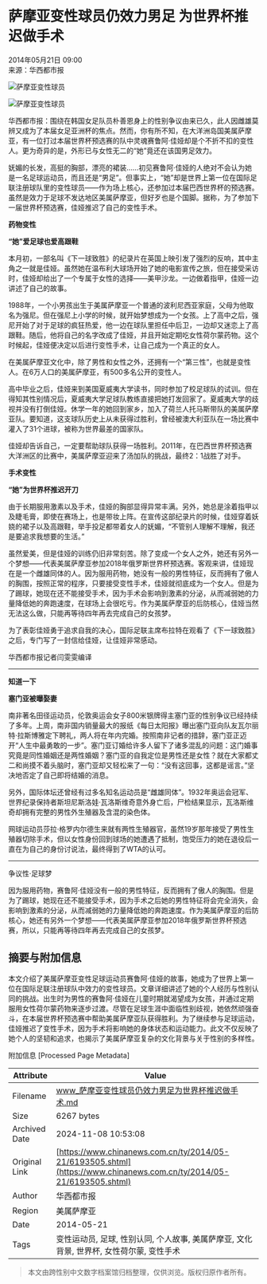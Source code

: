 # 萨摩亚变性球员仍效力男足 为世界杯推迟做手术

2014年05月21日 09:00  
来源：华西都市报  

![萨摩亚变性球员](http://www.chinanews.com/fileftp/2020/03/2020-03-11/U194P4T47D46410F978DT20200311093349.jpg)

![萨摩亚变性球员](http://www.chinanews.com/fileftp/2020/03/2020-03-11/U194P4T47D46410F977DT20200311083723.jpg)

华西都市报：围绕在韩国女足队员朴善恩身上的性别争议由来已久，此人因雌雄莫辨又成为了本届女足亚洲杯的焦点。然而，你有所不知，在大洋洲岛国美属萨摩亚，有一位打过本届世界杯预选赛的队中灵魂赛鲁阿·佳娅却是个不折不扣的变性人。更为奇异的是，外形已与女性无二的“她”竟还在该国男足效力。

妩媚的长发，高挺的胸部，漂亮的裙装……初见赛鲁阿·佳娅的人绝对不会认为她是一名足球运动员，而且还是“男足”。但事实上，“她”却是世界上第一位在国际足联注册球队里的变性球员——作为场上核心，还参加过本届巴西世界杯的预选赛。虽然是效力于足球不发达地区美属萨摩亚，但好歹也是个国脚。据称，为了参加下一届世界杯预选赛，佳娅推迟了自己的变性手术。

**药物变性**

**“她”爱足球也爱高跟鞋**

本月初，一部名叫《下一球致胜》的纪录片在英国上映引发了强烈的反响，其中主角之一就是佳娅。虽然她在温布利大球场开始了她的电影宣传之旅，但在接受采访时，佳娅却给出了一个专属于女性的选择——美甲沙龙。一边做着指甲，佳娅一边讲述了自己的故事。

1988年，一个小男孩出生于美属萨摩亚一个普通的波利尼西亚家庭，父母为他取名为强尼。但在强尼上小学的时候，就开始梦想成为一个女孩。上了高中之后，强尼开始了对于足球的疯狂热爱，他一边在球队里担任中后卫，一边却又迷恋上了高跟鞋。随后，他将自己的名字改成了佳娅，并且开始定期吃女性荷尔蒙药物。这个时候起，佳娅便决定以后进行变性手术，让自己成为一个真正的女人。

在美属萨摩亚文化中，除了男性和女性之外，还拥有一个“第三性”，也就是变性人。在6万人口的美属萨摩亚，有500多名公开的变性人。

高中毕业之后，佳娅来到美国夏威夷大学读书，同时参加了校足球队的试训。但在得知其性别情况后，夏威夷大学足球队教练直接把她打发回家了。夏威夷大学的歧视并没有打倒佳娅。休学一年的她回到家乡，加入了荷兰人托马斯带队的美属萨摩亚队。要知道，这支球队历史上从未获得过胜利，曾经被澳大利亚队在一场比赛中灌入了31个进球，被称为世界最差的国家队。

佳娅却告诉自己，一定要帮助球队获得一场胜利。2011年，在巴西世界杯预选赛大洋洲区的比赛中，美属萨摩亚迎来了汤加队的挑战，最终2：1战胜了对手。

**手术变性**

**“她”为世界杯推迟开刀**

由于长期服用激素以及手术，佳娅的胸部显得异常丰满。另外，她总是涂着指甲以及睫毛膏，即使在赛场上，也是带妆上阵。在宣传这部纪录片的时候，佳娅穿着妖娆的裙子以及高跟鞋，举手投足都带着女人的妩媚，“不管别人理解不理解，我还是要追求我想要的生活。”

虽然爱美，但是佳娅的训练仍旧非常刻苦。除了变成一个女人之外，她还有另外一个梦想——代表美属萨摩亚参加2018年俄罗斯世界杯预选赛。客观来讲，佳娅现在是一个雌雄同体的人。因为服用药物，她没有一般的男性特征，反而拥有了傲人的胸围，按照正常的程序，只要接受变性手术，佳娅就彻底成为一个女人。但是为了踢球，她现在还不能接受手术，因为手术会影响到激素的分泌，从而减弱她的力量降低她的奔跑速度，在球场上会很吃亏。作为美属萨摩亚的后防核心，佳娅当然无法这么做，只能再等待四年再去完成自己的女孩梦。

为了表彰佳娅勇于追求自我的决心，国际足联主席布拉特在观看了《下一球致胜》之后，专门写了一封信给佳娅，让佳娅非常感动。

华西都市报记者闫雯雯编译

---

**知道一下**

**塞门亚被曝娶妻**

南非著名田径运动员，伦敦奥运会女子800米银牌得主塞门亚的性别争议已经持续了多年。上周，南非国内销量最大的报纸《每日太阳报》曝出塞门亚向队友瓦尔丽特·拉斯博雅定下聘礼，两人将在年内完婚。按照南非记者的措辞，塞门亚正迈开“人生中最勇敢的一步”。塞门亚订婚给许多人留下了诸多混乱的问题：这门婚事究竟是同性婚姻还是两性婚姻？塞门亚的自我定位是男性还是女性？就在大家都丈二和尚摸不着头脑时，塞门亚却又轻松来了一句：“没有这回事，这都是谣言。”坚决地否定了自己即将结婚的消息。

另外，国际体坛还曾经有过多名知名运动员是“雌雄同体”。1932年奥运会冠军、世界纪录保持者斯坦尼斯洛娃·瓦洛斯维奇意外身亡后，尸检结果显示，瓦洛斯维奇却拥有完整的男性外生殖器及含混的染色体。

网球运动员莎拉·格罗内尔德生来就有两性生殖器官，虽然19岁那年接受了男性生殖器切除手术，但以女性身份回到球场的她遭遇了抵制，饱受压力的她在退役后一直在为自己的身份讨说法，最终得到了WTA的认可。

---

争议性·足球梦

因为服用药物，赛鲁阿·佳娅没有一般的男性特征，反而拥有了傲人的胸围。但是为了踢球，她现在还不能接受手术，因为手术之后她的男性特征将会完全消失，会影响到激素的分泌，从而减弱她的力量降低她的奔跑速度。作为美属萨摩亚的后防核心，她还有另外一个梦想——代表美属萨摩亚参加2018年俄罗斯世界杯预选赛，所以，只能再等待四年再去完成自己的女孩梦。

## 摘要与附加信息

<!-- tcd_abstract -->
本文介绍了美属萨摩亚变性足球运动员赛鲁阿·佳娅的故事，她成为了世界上第一位在国际足联注册球队中效力的变性球员。文章详细讲述了她的个人经历与性别认同的挑战。出生时为男性的赛鲁阿·佳娅在儿童时期就渴望成为女孩，并通过定期服用女性荷尔蒙药物来逐步过渡。尽管在足球生涯中面临性别歧视，她依然顽强奋斗，在本届世界杯预选赛中帮助美属萨摩亚队获得胜利。为了继续参与足球运动，佳娅推迟了变性手术，因为手术将影响她的身体状态和运动能力。此文不仅反映了她个人的坚韧和追求，也揭示了美属萨摩亚复杂的文化背景与关于性别的多样性。
<!-- tcd_abstract_end -->

附加信息 [Processed Page Metadata]

| Attribute       | Value                                  |
|-----------------|----------------------------------------|
| Filename        | www_萨摩亚变性球员仍效力男足为世界杯推迟做手术.md                             |
| Size            | 6267 bytes                           |
| Archived Date   | 2024-11-08 10:53:08                             |
| Original Link   | [https://www.chinanews.com.cn/ty/2014/05-21/6193505.shtml](https://www.chinanews.com.cn/ty/2014/05-21/6193505.shtml)                       |
| Author          | 华西都市报                               |
| Region          | 美属萨摩亚                               |
| Date            | 2014-05-21                                 |
| Tags            | 变性运动员, 足球, 性别认同, 个人故事, 美属萨摩亚, 文化背景, 世界杯, 女性荷尔蒙, 变性手术                                 |
>
> 本文由跨性别中文数字档案馆归档整理，仅供浏览。版权归原作者所有。
>
